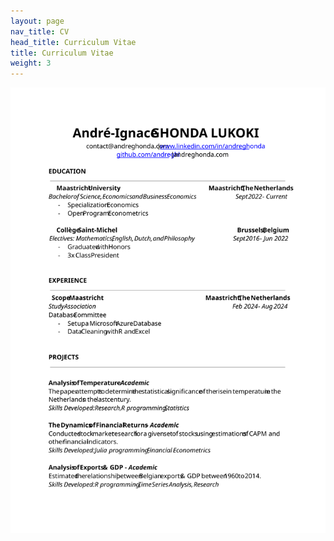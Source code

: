 ```yaml
---
layout: page
nav_title: CV
head_title: Curriculum Vitae
title: Curriculum Vitae
weight: 3
---
```


[![CV](../assets/cv.svg)](https://docs.google.com/document/d/1yoreWQ4UAUJRx1FQU-_LLRoNY1O2R3lI4n3OlX06vRM/edit?usp=sharing)
